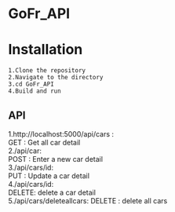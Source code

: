 # GoFr_API
# Installation
    1.Clone the repository
    2.Navigate to the directory
    3.cd GoFr_API
    4.Build and run 

## API
1.http://localhost:5000/api/cars :   
      GET : Get all car detail   
2./api/car:   
      POST : Enter a new car detail   
3./api/cars/id:   
     PUT : Update a car detail  
4./api/cars/id:   
     DELETE: delete a car detail   
5./api/cars/deleteallcars:
     DELETE : delete all cars   
